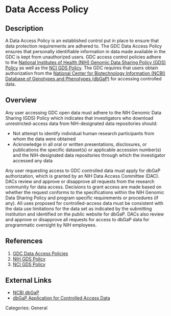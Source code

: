 # Data Access Policy #
## Description ##
A Data Access Policy is an established control put in place to ensure that data protection requirements are adhered to. The GDC Data Access Policy ensures that personally identifiable information in data made available in the GDC is kept from unauthorized users. GDC access control policies adhere to the [National Institutes of Health (NIH) Genomic Data Sharing Policy (GDS) Policy](https://gds.nih.gov/03policy2.html) as well as the [NCI GDS Policy](https://www.cancer.gov/grants-training/grants-management/nci-policies/genomic-data). The GDC requires that users obtain authorization from the [National Center for Biotechnology Information (NCBI) Database of Genotypes and Phenotypes (dbGaP)](https://www.ncbi.nlm.nih.gov/gap) for accessing controlled data.

## Overview ##
Any user accessing GDC open data must adhere to the NIH Genomic Data Sharing (GDS) Policy which indicates that investigators who download unrestricted-access data from NIH-designated data repositories should:

* Not attempt to identify individual human research participants from whom the data were obtained
* Acknowledge in all oral or written presentations, disclosures, or publications the specific dataset(s) or applicable accession number(s) and the NIH-designated data repositories through which the investigator accessed any data

Any user requesting access to GDC controlled data must apply for dbGaP authorization, which is granted by an NIH Data Access Committee (DAC). DACs review and approve or disapprove all requests from the research community for data access.  Decisions to grant access are made based on whether the request conforms to the specifications within the NIH Genomic Data Sharing Policy and program specific requirements or procedures (if any). All uses proposed for controlled-access data must be consistent with the data use limitations for the data set as indicated by the submitting institution and identified on the public website for dbGaP. DACs also review and approve or disapprove all requests for access to dbGaP data for programmatic oversight by NIH employees.

## References ##
1. [GDC Data Access Policies](https://gdc.cancer.gov/access-data/data-access-policies)
2. [NIH GDS Policy](https://gds.nih.gov/03policy2.html)
3. [NCI GDS Policy](https://www.cancer.gov/grants-training/grants-management/nci-policies/genomic-data)

## External Links ##
* [NCBI dbGaP](https://www.ncbi.nlm.nih.gov/gap)
* [dbGaP Application for Controlled Access Data](https://dbgap.ncbi.nlm.nih.gov/aa/wga.cgi?page=login)

Categories: General
